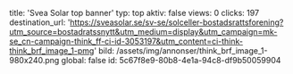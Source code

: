title: 'Svea Solar top banner'
typ: top
aktiv: false
views: 0
clicks: 197
destination_url: 'https://sveasolar.se/sv-se/solceller-bostadsrattsforening?utm_source=bostadratssnytt&utm_medium=display&utm_campaign=mk-se_cn-campaign-think_ff-ci-id-3053197&utm_content=ci-think-think_brf_image_1-pmg'
bild: /assets/img/annonser/think_brf_image_1-980x240.png
global: false
id: 5c67f8e9-80b8-4e1a-94c8-df9b50059904
